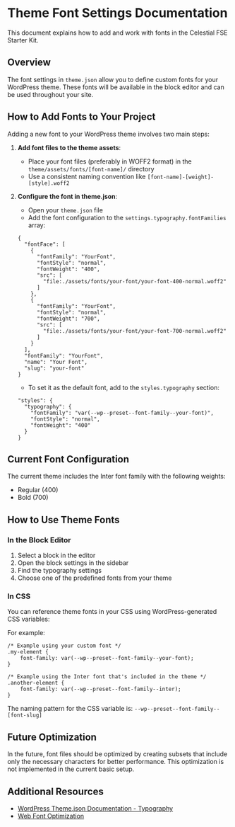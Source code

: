 # Theme Font Settings Documentation

This document explains how to add and work with fonts in the Celestial FSE Starter Kit.

## Overview

The font settings in `theme.json` allow you to define custom fonts for your WordPress theme. These fonts will be available in the block editor and can be used throughout your site.

## How to Add Fonts to Your Project

Adding a new font to your WordPress theme involves two main steps:

1. **Add font files to the theme assets**:
   - Place your font files (preferably in WOFF2 format) in the `theme/assets/fonts/[font-name]/` directory
   - Use a consistent naming convention like `[font-name]-[weight]-[style].woff2`

2. **Configure the font in theme.json**:
   - Open your `theme.json` file
   - Add the font configuration to the `settings.typography.fontFamilies` array:

   ```
   {
     "fontFace": [
       {
         "fontFamily": "YourFont",
         "fontStyle": "normal",
         "fontWeight": "400",
         "src": [
           "file:./assets/fonts/your-font/your-font-400-normal.woff2"
         ]
       },
       {
         "fontFamily": "YourFont",
         "fontStyle": "normal",
         "fontWeight": "700",
         "src": [
           "file:./assets/fonts/your-font/your-font-700-normal.woff2"
         ]
       }
     ],
     "fontFamily": "YourFont",
     "name": "Your Font",
     "slug": "your-font"
   }
   ```

   - To set it as the default font, add to the `styles.typography` section:

   ```
   "styles": {
     "typography": {
       "fontFamily": "var(--wp--preset--font-family--your-font)",
       "fontStyle": "normal",
       "fontWeight": "400"
     }
   }
   ```

## Current Font Configuration

The current theme includes the Inter font family with the following weights:
- Regular (400)
- Bold (700)

## How to Use Theme Fonts

### In the Block Editor

1. Select a block in the editor
2. Open the block settings in the sidebar
3. Find the typography settings
4. Choose one of the predefined fonts from your theme

### In CSS

You can reference theme fonts in your CSS using WordPress-generated CSS variables:

For example:

```
/* Example using your custom font */
.my-element {
    font-family: var(--wp--preset--font-family--your-font);
}

/* Example using the Inter font that's included in the theme */
.another-element {
    font-family: var(--wp--preset--font-family--inter);
}
```

The naming pattern for the CSS variable is: `--wp--preset--font-family--[font-slug]`

## Future Optimization

In the future, font files should be optimized by creating subsets that include only the necessary characters for better performance. This optimization is not implemented in the current basic setup.

## Additional Resources

- [WordPress Theme.json Documentation - Typography](https://developer.wordpress.org/themes/global-settings-and-styles/settings/typography/)
- [Web Font Optimization](https://web.dev/articles/optimize-webfont-loading)
